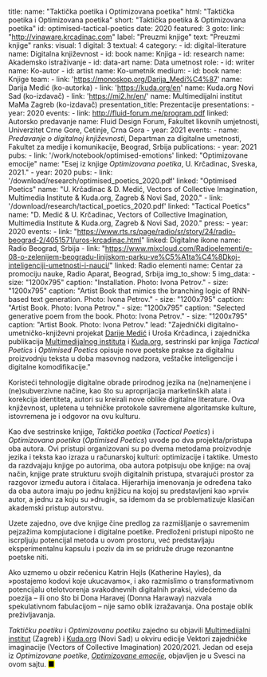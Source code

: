 title: 
    name: "Taktička poetika i Optimizovana poetika"
    html: "Taktička poetika i Optimizovana poetika"
    short: "Taktička poetika & Optimizovana poetika"
id: optimised-tactical-poetics
date: 2020
featured: 3
goto:
    link: "http://vinaware.krcadinac.com"
    label: "Preuzmi knjige"
    text: "Preuzmi knjige"
ranks:
    visual: 1
    digital: 3
    textual: 4
category: 
    - id: digital-literature
      name: Digitalna književnost
    - id: book
      name: Knjiga
    - id: research
      name: Akademsko istraživanje
    - id: data-art
      name: Data umetnost
role:
    - id: writer
      name: Ko-autor
    - id: artist
      name: Ko-umetnik
medium:
    - id: book
      name: Knjige
team:
    - link: 'https://monoskop.org/Darija_Medi%C4%87'
      name: Darija Medić (ko-autorka)
    - link: 'https://kuda.org/en'
      name: Kuda.org Novi Sad (ko-izdavač)
    - link: 'https://mi2.hr/en/'
      name: Multimedijalni institut MaMa Zagreb (ko-izdavač)
presentation_title: Prezentacije
presentations:
    - year: 2020
      events:
        - link: http://fluid-forum.me/program.pdf
          linked: Autorsko predavanje
          name: Fluid Design Forum, Fakultet likovnih umjetnosti, Univerzitet Crne Gore, Cetinje, Crna Gora
    - year: 2021
      events:
        - name: <em>Predavanje o digitalnoj književnosti</em>, Departman za digitalne umetnosti, Fakultet za medije i komunikacije, Beograd, Srbija
publications:
    - year: 2021
      pubs:
        - link: '/work/notebook/optimised-emotions'
          linked: "Optimizovane emocije" 
          name: "Esej iz knjige <em>Optimizovana poetika</em>, U. Krčadinac, Sveska, 2021."
    - year: 2020
      pubs:
        - link: '/download/research/optimised_poetics_2020.pdf'
          linked: "Optimised Poetics" 
          name: "U. Krčadinac & D. Medić, Vectors of Collective Imagination, Multimedia Institute & Kuda.org, Zagreb & Novi Sad, 2020."
        - link: '/download/research/tactical_poetics_2020.pdf'
          linked: "Tactical Poetics" 
          name: "D. Medić & U. Krčadinac, Vectors of Collective Imagination, Multimedia Institute & Kuda.org, Zagreb & Novi Sad, 2020."
press:
    - year: 2020
      events:
        - link: "https://www.rts.rs/page/radio/sr/story/24/radio-beograd-2/4051571/uros-krcadinac.html"
          linked: Digitalne ikone
          name: Radio Beograd, Srbija
        - link: "https://www.mixcloud.com/Radioelementi/e-08-o-zelenijem-beogradu-linijskom-parku-ve%C5%A1ta%C4%8Dkoj-inteligenciji-umetnosti-i-nauci/"
          linked: Radio elementi
          name: Centar za promociju nauke, Radio Aparat, Beograd, Srbija
img_to_show: 5
img_data:
    - size: "1200x795"
      caption: "Installation. Photo: Ivona Petrov."
    - size: "1200x795"
      caption: "Artist Book that mimics the branching logic of RNN-based text generation. Photo: Ivona Petrov."
    - size: "1200x795"
      caption: "Artist Book. Photo: Ivona Petrov."
    - size: "1200x795"
      caption: "Selected generative poem from the book. Photo: Ivona Petrov."
    - size: "1200x795"
      caption: "Artist Book. Photo: Ivona Petrov." 
lead: "Zajednički digitalno-umetničko-književni projekat <a href='https://monoskop.org/Darija_Medi%C4%87' target='_blank'>Darije Medić</a> i Uroša Krčadinca, i zajednička publikacija <a href='https://mi2.hr/en/2021/01/english-darija-medic-uros-krcadinac-tactical-poetics-optimised-poetics/' target='_blank'>Multimedijalnog instituta</a> i <a href='https://kuda.org/' target='_blank'>Kuda.org</a>, sestrinski par knjiga <em>Tactical Poetics</em> i <em>Optimised Poetics</em> opisuje nove poetske prakse za digitalnu proizvodnju teksta u doba masovnog nadzora, veštačke inteligencije i digitalne komodifikacije."

Koristeći tehnologije digitalne obrade prirodnog jezika na (ne)namenjene i (ne)subverzivne načine, kao što su aproprijacija marketinških alata i korekcija identiteta, autori su kreirali nove oblike digitalne literature. Ova književnost, upletena u tehničke protokole savremene algoritamske kulture, istovremena je i odgovor na ovu kulturu.
 
Kao dve sestrinske knjige, <em>Taktička poetika</em> (<em>Tactical Poetics</em>) i <em>Optimizovana poetika</em> (<em>Optimised Poetics</em>) uvode po dva projekta/pristupa oba autora. Ovi pristupi organizovani su po dvema metodama proizvodnje jezika i teksta kao izraza u računarskoj kulturi: optimizacije i taktike. Umesto da razdvajaju knjige po autorima, oba autora potpisuju obe knjige: na ovaj način, knjige prate strukturu svojih digitalnih pristupa, stvarajući prostor za razgovor između autora i čitalaca. Hijerarhija imenovanja je određena tako da oba autora imaju po jednu knjižicu na kojoj su predstavljeni kao »prvi« autor, a jednu za koju su »drugi«, sa idemom da se problematizuje klasičan akademski pristup autorstvu.
 
Uzete zajedno, ove dve knjige čine predlog za razmišljanje o savremenim pejzažima kompjutacione i digitalne poetike. Predloženi pristupi nipošto ne iscrpljuju potencijal metoda u ovom prostoru, već predstavljaju eksperimentalnu kapsulu i poziv da im se pridruže druge rezonantne poetske niti.
 
Ako uzmemo u obzir rečenicu Katrin Hejls (Katherine Hayles), da »postajemo kodovi koje ukucavamo«, i ako razmislimo o transformativnom potencijalu otelotvorenja svakodnevnih digitalnih praksi, videćemo da poezija – ili ono što bi Dona Haravej (Donna Haraway) nazvala spekulativnom fabulacijom – nije samo oblik izražavanja. Ona postaje oblik preživljavanja.

<em>Taktičku poetiku</em> i <em>Optimizovanu poetiku</em> zajedno su objavili <a href='https://mi2.hr/en/2021/01/english-darija-medic-uros-krcadinac-tactical-poetics-optimised-poetics/' target='_blank'>Multimedijalni institut</a> (Zagreb) i <a href='https://kuda.org/' target='_blank'>Kuda.org</a> (Novi Sad) u okviru edicije Vektori zajedničke imaginacije (Vectors of Collective Imagination) 2020/2021. Jedan od eseja iz <em>Optimizovane poetike</em>, <a href='/rad/sveska/optimised-emotions' target='_blank'><em>Optimizovane emocije</em></a>, objavljen je u Svesci na ovom sajtu.  <mark>&#9632;</mark>